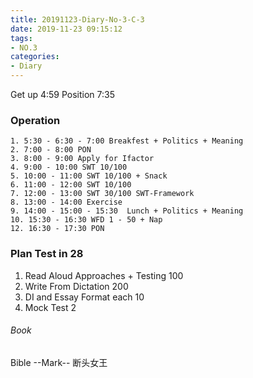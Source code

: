 ```yaml
---
title: 20191123-Diary-No-3-C-3
date: 2019-11-23 09:15:12
tags:
- NO.3
categories:
- Diary
---
```

Get up 4:59 Position 7:35

### Operation
	1. 5:30 - 6:30 - 7:00 Breakfest + Politics + Meaning
	2. 7:00 - 8:00 PON
	3. 8:00 - 9:00 Apply for Ifactor
	4. 9:00 - 10:00 SWT 10/100
	5. 10:00 - 11:00 SWT 10/100 + Snack 
	6. 11:00 - 12:00 SWT 10/100
	7. 12:00 - 13:00 SWT 30/100 SWT-Framework
	8. 13:00 - 14:00 Exercise
	9. 14:00 - 15:00 - 15:30  Lunch + Politics + Meaning
	10. 15:30 - 16:30 WFD 1 - 50 + Nap
	12. 16:30 - 17:30 PON

### Plan Test in 28 

1. Read Aloud Approaches + Testing 100 
2. Write From Dictation 200
3. DI and Essay Format each 10 
4. Mock Test 2

###### Book
Bible --Mark--
断头女王


